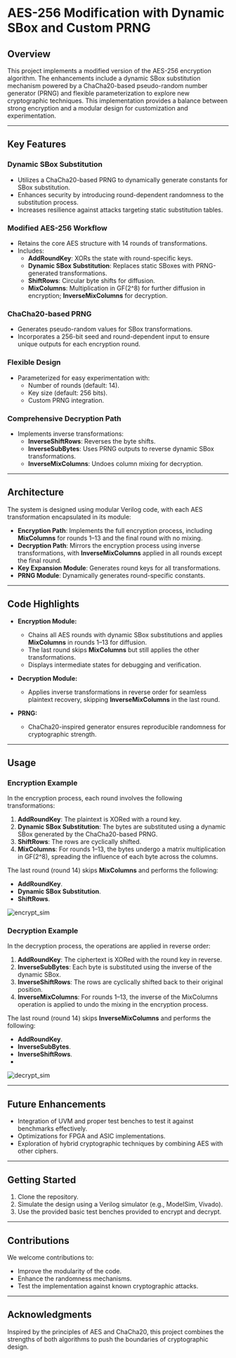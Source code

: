 # AES-256 Modification with Dynamic SBox and Custom PRNG

## **Overview**

This project implements a modified version of the AES-256 encryption algorithm. The enhancements include a dynamic SBox substitution mechanism powered by a ChaCha20-based pseudo-random number generator (PRNG) and flexible parameterization to explore new cryptographic techniques. This implementation provides a balance between strong encryption and a modular design for customization and experimentation.

---

## **Key Features**

### **Dynamic SBox Substitution**

- Utilizes a ChaCha20-based PRNG to dynamically generate constants for SBox substitution.
- Enhances security by introducing round-dependent randomness to the substitution process.
- Increases resilience against attacks targeting static substitution tables.

### **Modified AES-256 Workflow**

- Retains the core AES structure with 14 rounds of transformations.
- Includes:
  - **AddRoundKey**: XORs the state with round-specific keys.
  - **Dynamic SBox Substitution**: Replaces static SBoxes with PRNG-generated transformations.
  - **ShiftRows**: Circular byte shifts for diffusion.
  - **MixColumns**: Multiplication in GF(2^8) for further diffusion in encryption; **InverseMixColumns** for decryption.
  
### **ChaCha20-based PRNG**

- Generates pseudo-random values for SBox transformations.
- Incorporates a 256-bit seed and round-dependent input to ensure unique outputs for each encryption round.

### **Flexible Design**

- Parameterized for easy experimentation with:
  - Number of rounds (default: 14).
  - Key size (default: 256 bits).
  - Custom PRNG integration.

### **Comprehensive Decryption Path**

- Implements inverse transformations:
  - **InverseShiftRows**: Reverses the byte shifts.
  - **InverseSubBytes**: Uses PRNG outputs to reverse dynamic SBox transformations.
  - **InverseMixColumns**: Undoes column mixing for decryption.

---

## **Architecture**

The system is designed using modular Verilog code, with each AES transformation encapsulated in its module:

- **Encryption Path**: Implements the full encryption process, including **MixColumns** for rounds 1–13 and the final round with no mixing.
- **Decryption Path**: Mirrors the encryption process using inverse transformations, with **InverseMixColumns** applied in all rounds except the final round.
- **Key Expansion Module**: Generates round keys for all transformations.
- **PRNG Module**: Dynamically generates round-specific constants.

---

## **Code Highlights**

- **Encryption Module:**
  - Chains all AES rounds with dynamic SBox substitutions and applies **MixColumns** in rounds 1–13 for diffusion.
  - The last round skips **MixColumns** but still applies the other transformations.
  - Displays intermediate states for debugging and verification.
  
- **Decryption Module:**
  - Applies inverse transformations in reverse order for seamless plaintext recovery, skipping **InverseMixColumns** in the last round.
  
- **PRNG:**
  - ChaCha20-inspired generator ensures reproducible randomness for cryptographic strength.

---

## **Usage**

### **Encryption Example**

In the encryption process, each round involves the following transformations:
1. **AddRoundKey**: The plaintext is XORed with a round key.
2. **Dynamic SBox Substitution**: The bytes are substituted using a dynamic SBox generated by the ChaCha20-based PRNG.
3. **ShiftRows**: The rows are cyclically shifted.
4. **MixColumns**: For rounds 1–13, the bytes undergo a matrix multiplication in GF(2^8), spreading the influence of each byte across the columns.

The last round (round 14) skips **MixColumns** and performs the following:
- **AddRoundKey**.
- **Dynamic SBox Substitution**.
- **ShiftRows**.

![encrypt_sim](https://github.com/user-attachments/assets/7287f586-aee7-42cc-bf56-ad737085b98f)


### **Decryption Example**

In the decryption process, the operations are applied in reverse order:
1. **AddRoundKey**: The ciphertext is XORed with the round key in reverse.
2. **InverseSubBytes**: Each byte is substituted using the inverse of the dynamic SBox.
3. **InverseShiftRows**: The rows are cyclically shifted back to their original position.
4. **InverseMixColumns**: For rounds 1–13, the inverse of the MixColumns operation is applied to undo the mixing in the encryption process.

The last round (round 14) skips **InverseMixColumns** and performs the following:
- **AddRoundKey**.
- **InverseSubBytes**.
- **InverseShiftRows**.
- 
![decrypt_sim](https://github.com/user-attachments/assets/6a879414-ba0d-482a-af50-984a9e28e09c)



---

## **Future Enhancements**

- Integration of UVM and proper test benches to test it against benchmarks effectively.
- Optimizations for FPGA and ASIC implementations.
- Exploration of hybrid cryptographic techniques by combining AES with other ciphers.

---

## **Getting Started**

1. Clone the repository.
2. Simulate the design using a Verilog simulator (e.g., ModelSim, Vivado).
3. Use the provided basic test benches provided to encrypt and decrypt.

---

## **Contributions**

We welcome contributions to:

- Improve the modularity of the code.
- Enhance the randomness mechanisms.
- Test the implementation against known cryptographic attacks.

---

## **Acknowledgments**

Inspired by the principles of AES and ChaCha20, this project combines the strengths of both algorithms to push the boundaries of cryptographic design.
